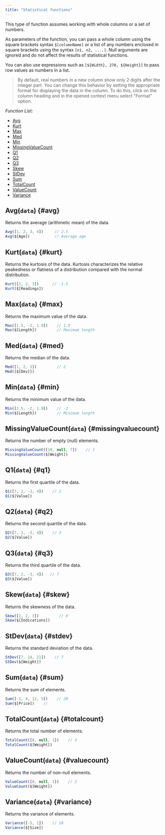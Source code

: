 ```yaml
---
title: "Statistical functions"
---
```


This type of function assumes working with whole columns or a set of numbers.

As parameters of the function, you can pass a whole column using the square brackets syntax `$[columnName]` or a list of
any numbers enclosed in square brackets using the syntax `[n1, n2, ....]`. Null arguments are ignored and do not affect
the results of statistical functions.

You can also use expressions such as `[${Width}, 270, ${Height}]` to pass row values as numbers in a list.

> By default, real numbers in a new column show only 2 digits after the integer part.
> You can change this behavior by setting the appropriate format for displaying the data in the column.
> To do this, click on the column heading and in the opened context menu select "Format" option.

*Function List:*

- [Avg](#avg)
- [Kurt](#kurt)
- [Max](#max)
- [Med](#med)
- [Min](#min)
- [MissingValueCount](#missingvaluecount)
- [Q1](#q1)
- [Q2](#q2)
- [Q3](#q3)
- [Skew](#skew)
- [StDev](#stdev)
- [Sum](#sum)
- [TotalCount](#totalcount)
- [ValueCount](#valuecount)
- [Variance](#variance)

## Avg(`data`) {#avg}

Returns the average (arithmetic mean) of the data.

```javascript
Avg([1, 2, 3, 4])     // 2.5
Avg($[Age])           // Average age
```

## Kurt(`data`) {#kurt}

Returns the kurtosis of the data. Kurtosis characterizes the relative peakedness or flatness of a distribution compared
with the normal distribution.

```javascript
Kurt([1, 2, 3])      // -1.5
Kurt($[Readings])
```

## Max(`data`) {#max}

Returns the maximum value of the data.

```javascript
Max([1.5, -2, 1.9])    // 1.9
Max($[Length])         // Maximum length
```

## Med(`data`) {#med}

Returns the median of the data.

```javascript
Med([1, 2, 3])         // 2
Med([$[Dev]])
```

## Min(`data`) {#min}

Returns the minimum value of the data.

```javascript
Min([1.5, -2, 1.9])    // -2
Min($[Length])         // Minimum length
```

## MissingValueCount(`data`) {#missingvaluecount}

Returns the number of empty (null) elements.

```javascript
MissingValueCount([10, null, 7])    // 1
MissingValueCount($[Weight])
```

## Q1(`data`) {#q1}

Returns the first quartile of the data.

```javascript
Q1([7, 2, -3, 4])    // 2
Q1($[Value])
```

## Q2(`data`) {#q2}

Returns the second quartile of the data.

```javascript
Q2([7, 2, -3, 4])    // 3
Q2($[Value])
```

## Q3(`data`) {#q3}

Returns the third quartile of the data.

```javascript
Q3([7, 2, -3, 4])   // 7
Q3($[Value])
```

## Skew(`data`) {#skew}

Returns the skewness of the data.

```javascript
Skew([1, 2, 3])         // 0
Skew($[Indications])
```

## StDev(`data`) {#stdev}

Returns the standard deviation of the data.

```javascript
StDev([7, 14, 21])    // 7
StDev($[Weight])
```

## Sum(`data`) {#sum}

Returns the sum of elements.

```javascript
Sum([-1, 4, 12, 5])    // 20
Sum($[Price])    //
```

## TotalCount(`data`) {#totalcount}

Returns the total number of elements.

```javascript
TotalCount([8, null, 1])    // 3
TotalCount($[Weight])
```

## ValueCount(`data`) {#valuecount}

Returns the number of non-null elements.

```javascript
ValueCount([8, null, 1])    // 2
ValueCount($[Weight])
```

## Variance(`data`) {#variance}

Returns the variance of elements.

```javascript
Variance([-5, 1])    // 18
Variance($[Size])
```
